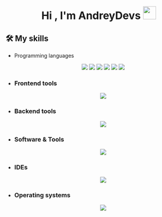 


<h1 align="center"><b>Hi , I'm AndreyDevs </b><img src="https://media.giphy.com/media/hvRJCLFzcasrR4ia7z/giphy.gif" width="35"></h1>

## 🛠️ My skills
- Programming languages
    <div align="center">
        <img src="https://img.shields.io/badge/C-05122A?style=flat&logo=c"/>
        <img src="https://img.shields.io/badge/C++-05122A?style=flat&logo=c%2B%2B&logoColor=286EBF"/>
        <img src="https://img.shields.io/badge/Java-05122A?style=flat&logo=java"/>
        <img src="https://img.shields.io/badge/JavaScript-05122A?style=flat&logo=javascript"/>
        <img src="https://img.shields.io/badge/Kotlin-05122A?style=flat&logo=kotlin"/>
        <img src="https://img.shields.io/badge/Python-05122A?style=flat&logo=python&logoColor=EDDF2E"/>
    </div>

- ### Frontend tools
    <div align="center">
      <img src="https://img.shields.io/badge/Python-05122A?style=flat&logo=python">
    </div>

- ### Backend tools
    <div align="center">
      <img src="https://img.shields.io/badge/Python-05122A?style=flat&logo=python">
    </div>

- ### Software & Tools
    <div align="center">
      <img src="https://img.shields.io/badge/Python-05122A?style=flat&logo=python">
    </div>

- ### IDEs
    <div align="center">
      <img src="https://img.shields.io/badge/Python-05122A?style=flat&logo=python">
    </div>

- ### Operating systems
    <div align="center">
      <img src="https://img.shields.io/badge/Python-05122A?style=flat&logo=python">
    </div>
